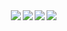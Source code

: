 <a href="https://github.com/anuraghazra/github-readme-stats">
  <img align="right" src="https://github-readme-stats.vercel.app/api/top-langs/?username=iaizawa0623&count_private=true&theme=dracula&langs_count=10&card_width=400" />
  <img align="right" src="https://github-readme-stats.vercel.app/api?username=iaizawa0623&show_icons=true&count_private=true&theme=dracula&card_width=400&line_height=32&hide=c,vimscript" />
</a>

<a href="https://github.com/iaizawa0623/RestSharpCognitoAuthenticator">
  <img align="right" src="https://github-readme-stats.vercel.app/api/pin/?username=iaizawa0623&repo=RestSharpCognitoAuthenticator&theme=dracula" />
</a>

<a href="https://github.com/iaizawa0623/.vimrc">
  <img align="right" src="https://github-readme-stats.vercel.app/api/pin/?username=iaizawa0623&repo=.vimrc&theme=dracula" />
</a>

